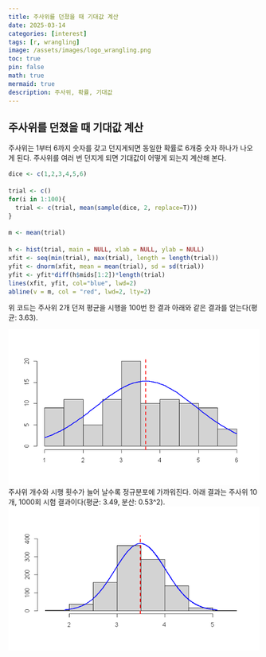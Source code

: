 ```yaml
---
title: 주사위를 던졌을 때 기대값 계산
date: 2025-03-14 
categories: [interest]
tags: [r, wrangling]
image: /assets/images/logo_wrangling.png
toc: true
pin: false
math: true
mermaid: true
description: 주사위, 확률, 기대값
---
```


## 주사위를 던졌을 때 기대값 계산

주사위는 1부터 6까지 숫자를 갖고 던지게되면 동일한 확률로 6개중 숫자 하나가 나오게 된다. 주사위를 여러 번 던지게 되면 기대값이 어떻게 되는지 계산해 본다.

```r
dice <- c(1,2,3,4,5,6)

trial <- c()
for(i in 1:100){
  trial <- c(trial, mean(sample(dice, 2, replace=T)))
}

m <- mean(trial)

h <- hist(trial, main = NULL, xlab = NULL, ylab = NULL)
xfit <- seq(min(trial), max(trial), length = length(trial))
yfit <- dnorm(xfit, mean = mean(trial), sd = sd(trial))
yfit <- yfit*diff(h$mids[1:2])*length(trial)
lines(xfit, yfit, col="blue", lwd=2)
abline(v = m, col = "red", lwd=2, lty=2)
```

위 코드는 주사위 2개 던져 평균을 시행을 100번 한 결과 아래와 같은 결과를 얻는다(평균: 3.63).

![](/assets/images/2025-03-14-dice-expected-probability.png)
주사위 개수와 시행 횟수가 늘어 날수록 정규분포에  가까워진다. 아래 결과는 주사위 10개, 1000회 시험 결과이다(평균: 3.49, 분산: 0.53^2).
![](assets/images/2025-03-14-dice-expected-probability-1.png)
